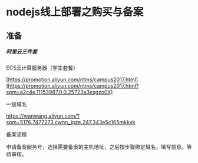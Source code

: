 # nodejs线上部署之购买与备案

## 准备

##### 阿里云三件套

ECS云计算服务器（学生套餐）

[https://promotion.aliyun.com/ntms/campus2017.html](https://promotion.aliyun.com/ntms/campus2017.html?spm=a2c4e.11153987.0.0.25723a3esgzo0X)

一级域名

<https://wanwang.aliyun.com/?spm=5176.7477273.cwnn_jpze.247.343e5c165mkkyk>

备案流程

申请备案服务号，选择需要备案的主机地址，之后按步骤绑定域名，填写信息。等待审核。